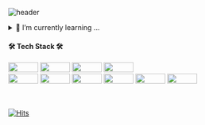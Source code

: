 ![header](https://capsule-render.vercel.app/api?type=waving&color=timeGradient&text=%20%20Injun's%20GitHub%20👋&animation=twinkling&fontSize=35&fontAlignY=35&fontAlign=80&height=100)
<!--![header](https://capsule-render.vercel.app/api?type=wave&color=auto&height=100&section=header&text=Injun's%20Github&fontSize=20)-->
<!--
**dlswns2480/dlswns2480** is a ✨ _special_ ✨ repository because its `README.md` (this file) appears on your GitHub profile.
### Hi there 👋

![header](https://capsule-render.vercel.app/api?type=waving&color=timeGradient&text=Welcome%20to%20Injun's%20GitHub%20👋&animation=twinkling&fontSize=35&fontAlignY=40&fontAlign=70&height=250)

Here are some ideas to get you started:

- 🔭 I’m currently working on ...
- 🌱 I’m currently learning ...
- 👯 I’m looking to collaborate on ...
- 🤔 I’m looking for help with ...
- 💬 Ask me about ...
- 📫 How to reach me: ...
- 😄 Pronouns: ...
- ⚡ Fun fact: ...
-->

<details>
<summary>
  🌱 I’m currently learning ...
</summary>
   
</details>

<div>
        <h4>🛠️ Tech Stack 🛠️</h4>
</div>
<div>
    <img src="https://img.shields.io/badge/Python-3776AB?style=for-the-badge&logo=Python&logoColor=white" style="width: 60px; height: 20px;">
    <img src="https://img.shields.io/badge/JAVA-007396?style=for-the-badge&logo=java&logoColor=white" style="width: 60px; height: 20px;">
    <img src="https://img.shields.io/badge/Spring-6DB33F?style=for-the-badge&logo=Spring&logoColor=white" style="width: 60px; height: 20px;">
    <img src="https://img.shields.io/badge/Spring Boot-6DB33F?style=for-the-badge&logo=Spring Boot&logoColor=white" style="width: 60px; height: 20px;">
    <br>
    <img src="https://img.shields.io/badge/mysql-4479A1?style=for-the-badge&logo=mysql&logoColor=white" style="width: 60px; height: 20px;">
    <img src="https://img.shields.io/badge/html-E34F26?style=for-the-badge&logo=html5&logoColor=white" style="width: 60px; height: 20px;">
    <img src="https://img.shields.io/badge/css-1572B6?style=for-the-badge&logo=css3&logoColor=white" style="width: 60px; height: 20px;">
    <img src="https://img.shields.io/badge/github-181717?style=for-the-badge&logo=github&logoColor=white" style="width: 60px; height: 20px;">
    <img src="https://img.shields.io/badge/git-F05032?style=for-the-badge&logo=git&logoColor=black" style="width: 60px; height: 20px;">
    <img src="https://img.shields.io/badge/flutter-02569B?style=for-the-badge&logo=flutter&logoColor=black" style="width: 60px; height: 20px;">
</div>

<div>
<br>
<br>

[![Hits](https://hits.seeyoufarm.com/api/count/incr/badge.svg?url=https%3A%2F%2Fgithub.com%2Fdlswns2480&count_bg=%2379C83D&title_bg=%23555555&icon=&icon_color=%23E7E7E7&title=hits&edge_flat=false)](https://hits.seeyoufarm.com)



